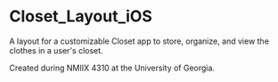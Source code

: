 # Closet_Layout_iOS
A layout for a customizable Closet app to store, organize, and view the clothes in a user's closet.

Created during NMIIX 4310 at the University of Georgia.
